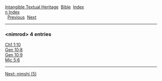 [Intangible Textual Heritage](../../index)  [Bible](../index) 
[Index](index)   
[n Index](_n_)  
  [Previous](c07850)  [Next](c07852) 

------------------------------------------------------------------------

### &lt;nimrod&gt; 4 entries

[Ch1 1:10](../kjv/ch1001.htm#010)  
[Gen 10:8](../kjv/gen010.htm#008)  
[Gen 10:9](../kjv/gen010.htm#009)  
[Mic 5:6](../kjv/mic005.htm#006)  

------------------------------------------------------------------------

[Next: nimshi (5)](c07852)
